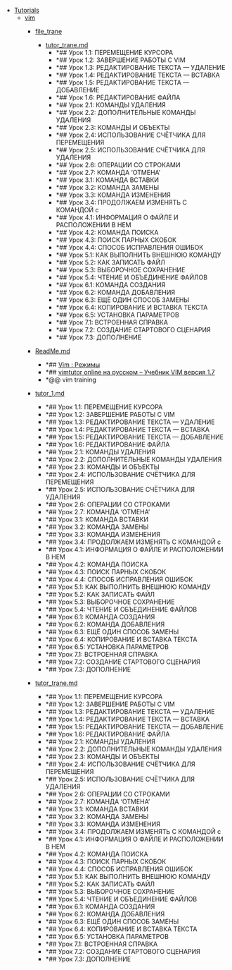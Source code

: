 - <a href = "F:\Node_projects\Node_Way\NBase\_Md\_Index\Tutorials\cat.Tutorials\dir.Tutorials.md">Tutorials</a>
    - <a href = "F:\Node_projects\Node_Way\NBase\_Md\_Index\Tutorials\vim\cat.vim\dir.vim.md">vim</a>
        - <a href = "F:\Node_projects\Node_Way\NBase\_Md\_Index\Tutorials\vim\file_trane\cat.file_trane\dir.file_trane.md">file_trane</a>
            - <a href = "F:\Node_projects\Node_Way\NBase\_Md\_Index\Tutorials\vim\file_trane\tutor_trane.md">tutor_trane.md</a>
                - *## Урок 1.1: ПЕРЕМЕЩЕНИЕ КУРСОРА
                - *## Урок 1.2: ЗАВЕРШЕНИЕ РАБОТЫ С VIM
                - *## Урок 1.3: РЕДАКТИРОВАНИЕ ТЕКСТА — УДАЛЕНИЕ
                - *## Урок 1.4: РЕДАКТИРОВАНИЕ ТЕКСТА — ВСТАВКА
                - *## Урок 1.5: РЕДАКТИРОВАНИЕ ТЕКСТА — ДОБАВЛЕНИЕ
                - *## Урок 1.6: РЕДАКТИРОВАНИЕ ФАЙЛА
                - *## Урок 2.1: КОМАНДЫ УДАЛЕНИЯ
                - *## Урок 2.2: ДОПОЛНИТЕЛЬНЫЕ КОМАНДЫ УДАЛЕНИЯ
                - *## Урок 2.3: КОМАНДЫ И ОБЪЕКТЫ
                - *## Урок 2.4: ИСПОЛЬЗОВАНИЕ СЧЁТЧИКА ДЛЯ ПЕРЕМЕЩЕНИЯ
                - *## Урок 2.5: ИСПОЛЬЗОВАНИЕ СЧЁТЧИКА ДЛЯ УДАЛЕНИЯ
                - *## Урок 2.6: ОПЕРАЦИИ СО СТРОКАМИ
                - *## Урок 2.7: КОМАНДА ‘ОТМЕНА’
                - *## Урок 3.1: КОМАНДА ВСТАВКИ
                - *## Урок 3.2: КОМАНДА ЗАМЕНЫ
                - *## Урок 3.3: КОМАНДА ИЗМЕНЕНИЯ
                - *## Урок 3.4: ПРОДОЛЖАЕМ ИЗМЕНЯТЬ С КОМАНДОЙ c
                - *## Урок 4.1: ИНФОРМАЦИЯ О ФАЙЛЕ И РАСПОЛОЖЕНИИ В НЕМ
                - *## Урок 4.2: КОМАНДА ПОИСКА
                - *## Урок 4.3: ПОИСК ПАРНЫХ СКОБОК
                - *## Урок 4.4: СПОСОБ ИСПРАВЛЕНИЯ ОШИБОК
                - *## Урок 5.1: КАК ВЫПОЛНИТЬ ВНЕШНЮЮ КОМАНДУ
                - *## Урок 5.2: КАК ЗАПИСАТЬ ФАЙЛ
                - *## Урок 5.3: ВЫБОРОЧНОЕ СОХРАНЕНИЕ
                - *## Урок 5.4: ЧТЕНИЕ И ОБЪЕДИНЕНИЕ ФАЙЛОВ
                - *## Урок 6.1: КОМАНДА СОЗДАНИЯ
                - *## Урок 6.2: КОМАНДА ДОБАВЛЕНИЯ
                - *## Урок 6.3: ЕЩЁ ОДИН СПОСОБ ЗАМЕНЫ
                - *## Урок 6.4: КОПИРОВАНИЕ И ВСТАВКА ТЕКСТА
                - *## Урок 6.5: УСТАНОВКА ПАРАМЕТРОВ
                - *## Урок 7.1: ВСТРОЕННАЯ СПРАВКА
                - *## Урок 7.2: СОЗДАНИЕ СТАРТОВОГО СЦЕНАРИЯ
                - *## Урок 7.3: ДОПОЛНЕНИЕ
        
        - <a href = "F:\Node_projects\Node_Way\NBase\_Md\_Index\Tutorials\vim\ReadMe.md">ReadMe.md</a>
            - *## [Vim : Режимы](http://rus-linux.net/MyLDP/BOOKS/Vim/prosto-o-vim-07.html)
            - *## [vimtutor online на русском – Учебник VIM версия 1.7](https://i-notes.org/vimtutor-uchebnik-vim-versiya-1-7/#%D0%A3%D1%80%D0%BE%D0%BA-3-2-%D0%9A%D0%9E%D0%9C%D0%90%D0%9D%D0%94%D0%90-%D0%97%D0%90%D0%9C%D0%95%D0%9D%D0%AB)
            - *@@ vim training 
        - <a href = "F:\Node_projects\Node_Way\NBase\_Md\_Index\Tutorials\vim\tutor_1.md">tutor_1.md</a>
            - *## Урок 1.1: ПЕРЕМЕЩЕНИЕ КУРСОРА
            - *## Урок 1.2: ЗАВЕРШЕНИЕ РАБОТЫ С VIM
            - *## Урок 1.3: РЕДАКТИРОВАНИЕ ТЕКСТА — УДАЛЕНИЕ
            - *## Урок 1.4: РЕДАКТИРОВАНИЕ ТЕКСТА — ВСТАВКА
            - *## Урок 1.5: РЕДАКТИРОВАНИЕ ТЕКСТА — ДОБАВЛЕНИЕ
            - *## Урок 1.6: РЕДАКТИРОВАНИЕ ФАЙЛА
            - *## Урок 2.1: КОМАНДЫ УДАЛЕНИЯ
            - *## Урок 2.2: ДОПОЛНИТЕЛЬНЫЕ КОМАНДЫ УДАЛЕНИЯ
            - *## Урок 2.3: КОМАНДЫ И ОБЪЕКТЫ
            - *## Урок 2.4: ИСПОЛЬЗОВАНИЕ СЧЁТЧИКА ДЛЯ ПЕРЕМЕЩЕНИЯ
            - *## Урок 2.5: ИСПОЛЬЗОВАНИЕ СЧЁТЧИКА ДЛЯ УДАЛЕНИЯ
            - *## Урок 2.6: ОПЕРАЦИИ СО СТРОКАМИ
            - *## Урок 2.7: КОМАНДА ‘ОТМЕНА’
            - *## Урок 3.1: КОМАНДА ВСТАВКИ
            - *## Урок 3.2: КОМАНДА ЗАМЕНЫ
            - *## Урок 3.3: КОМАНДА ИЗМЕНЕНИЯ
            - *## Урок 3.4: ПРОДОЛЖАЕМ ИЗМЕНЯТЬ С КОМАНДОЙ c
            - *## Урок 4.1: ИНФОРМАЦИЯ О ФАЙЛЕ И РАСПОЛОЖЕНИИ В НЕМ
            - *## Урок 4.2: КОМАНДА ПОИСКА
            - *## Урок 4.3: ПОИСК ПАРНЫХ СКОБОК
            - *## Урок 4.4: СПОСОБ ИСПРАВЛЕНИЯ ОШИБОК
            - *## Урок 5.1: КАК ВЫПОЛНИТЬ ВНЕШНЮЮ КОМАНДУ
            - *## Урок 5.2: КАК ЗАПИСАТЬ ФАЙЛ
            - *## Урок 5.3: ВЫБОРОЧНОЕ СОХРАНЕНИЕ
            - *## Урок 5.4: ЧТЕНИЕ И ОБЪЕДИНЕНИЕ ФАЙЛОВ
            - *## Урок 6.1: КОМАНДА СОЗДАНИЯ
            - *## Урок 6.2: КОМАНДА ДОБАВЛЕНИЯ
            - *## Урок 6.3: ЕЩЁ ОДИН СПОСОБ ЗАМЕНЫ
            - *## Урок 6.4: КОПИРОВАНИЕ И ВСТАВКА ТЕКСТА
            - *## Урок 6.5: УСТАНОВКА ПАРАМЕТРОВ
            - *## Урок 7.1: ВСТРОЕННАЯ СПРАВКА
            - *## Урок 7.2: СОЗДАНИЕ СТАРТОВОГО СЦЕНАРИЯ
            - *## Урок 7.3: ДОПОЛНЕНИЕ
        - <a href = "F:\Node_projects\Node_Way\NBase\_Md\_Index\Tutorials\vim\tutor_trane.md">tutor_trane.md</a>
            - *## Урок 1.1: ПЕРЕМЕЩЕНИЕ КУРСОРА
            - *## Урок 1.2: ЗАВЕРШЕНИЕ РАБОТЫ С VIM
            - *## Урок 1.3: РЕДАКТИРОВАНИЕ ТЕКСТА — УДАЛЕНИЕ
            - *## Урок 1.4: РЕДАКТИРОВАНИЕ ТЕКСТА — ВСТАВКА
            - *## Урок 1.5: РЕДАКТИРОВАНИЕ ТЕКСТА — ДОБАВЛЕНИЕ
            - *## Урок 1.6: РЕДАКТИРОВАНИЕ ФАЙЛА
            - *## Урок 2.1: КОМАНДЫ УДАЛЕНИЯ
            - *## Урок 2.2: ДОПОЛНИТЕЛЬНЫЕ КОМАНДЫ УДАЛЕНИЯ
            - *## Урок 2.3: КОМАНДЫ И ОБЪЕКТЫ
            - *## Урок 2.4: ИСПОЛЬЗОВАНИЕ СЧЁТЧИКА ДЛЯ ПЕРЕМЕЩЕНИЯ
            - *## Урок 2.5: ИСПОЛЬЗОВАНИЕ СЧЁТЧИКА ДЛЯ УДАЛЕНИЯ
            - *## Урок 2.6: ОПЕРАЦИИ СО СТРОКАМИ
            - *## Урок 2.7: КОМАНДА ‘ОТМЕНА’
            - *## Урок 3.1: КОМАНДА ВСТАВКИ
            - *## Урок 3.2: КОМАНДА ЗАМЕНЫ
            - *## Урок 3.3: КОМАНДА ИЗМЕНЕНИЯ
            - *## Урок 3.4: ПРОДОЛЖАЕМ ИЗМЕНЯТЬ С КОМАНДОЙ c
            - *## Урок 4.1: ИНФОРМАЦИЯ О ФАЙЛЕ И РАСПОЛОЖЕНИИ В НЕМ
            - *## Урок 4.2: КОМАНДА ПОИСКА
            - *## Урок 4.3: ПОИСК ПАРНЫХ СКОБОК
            - *## Урок 4.4: СПОСОБ ИСПРАВЛЕНИЯ ОШИБОК
            - *## Урок 5.1: КАК ВЫПОЛНИТЬ ВНЕШНЮЮ КОМАНДУ
            - *## Урок 5.2: КАК ЗАПИСАТЬ ФАЙЛ
            - *## Урок 5.3: ВЫБОРОЧНОЕ СОХРАНЕНИЕ
            - *## Урок 5.4: ЧТЕНИЕ И ОБЪЕДИНЕНИЕ ФАЙЛОВ
            - *## Урок 6.1: КОМАНДА СОЗДАНИЯ
            - *## Урок 6.2: КОМАНДА ДОБАВЛЕНИЯ
            - *## Урок 6.3: ЕЩЁ ОДИН СПОСОБ ЗАМЕНЫ
            - *## Урок 6.4: КОПИРОВАНИЕ И ВСТАВКА ТЕКСТА
            - *## Урок 6.5: УСТАНОВКА ПАРАМЕТРОВ
            - *## Урок 7.1: ВСТРОЕННАЯ СПРАВКА
            - *## Урок 7.2: СОЗДАНИЕ СТАРТОВОГО СЦЕНАРИЯ
            - *## Урок 7.3: ДОПОЛНЕНИЕ
    
